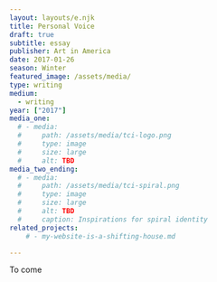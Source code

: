```yaml
---
layout: layouts/e.njk
title: Personal Voice
draft: true
subtitle: essay
publisher: Art in America
date: 2017-01-26
season: Winter
featured_image: /assets/media/
type: writing
medium:
  - writing
year: ["2017"]
media_one:
  # - media:
  #     path: /assets/media/tci-logo.png
  #     type: image
  #     size: large
  #     alt: TBD
media_two_ending:
  # - media:
  #     path: /assets/media/tci-spiral.png
  #     type: image
  #     size: large
  #     alt: TBD
  #     caption: Inspirations for spiral identity
related_projects:
    # - my-website-is-a-shifting-house.md

---
```


To come